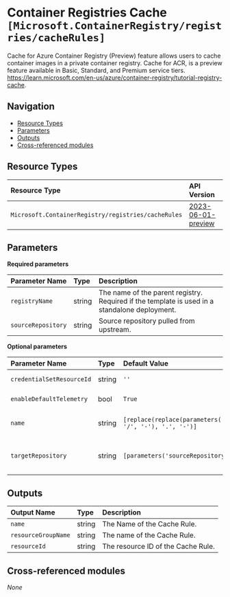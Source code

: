 # Container Registries Cache `[Microsoft.ContainerRegistry/registries/cacheRules]`

Cache for Azure Container Registry (Preview) feature allows users to cache container images in a private container registry. Cache for ACR, is a preview feature available in Basic, Standard, and Premium service tiers. https://learn.microsoft.com/en-us/azure/container-registry/tutorial-registry-cache.

## Navigation

- [Resource Types](#Resource-Types)
- [Parameters](#Parameters)
- [Outputs](#Outputs)
- [Cross-referenced modules](#Cross-referenced-modules)

## Resource Types

| Resource Type | API Version |
| :-- | :-- |
| `Microsoft.ContainerRegistry/registries/cacheRules` | [2023-06-01-preview](https://learn.microsoft.com/en-us/azure/templates/Microsoft.ContainerRegistry/registries/cacheRules) |

## Parameters

**Required parameters**

| Parameter Name | Type | Description |
| :-- | :-- | :-- |
| `registryName` | string | The name of the parent registry. Required if the template is used in a standalone deployment. |
| `sourceRepository` | string | Source repository pulled from upstream. |

**Optional parameters**

| Parameter Name | Type | Default Value | Description |
| :-- | :-- | :-- | :-- |
| `credentialSetResourceId` | string | `''` | The resource ID of the credential store which is associated with the cache rule. |
| `enableDefaultTelemetry` | bool | `True` | Enable telemetry via a Globally Unique Identifier (GUID). |
| `name` | string | `[replace(replace(parameters('sourceRepository'), '/', '-'), '.', '-')]` | The name of the cache rule. Will be dereived from the source repository name if not defined. |
| `targetRepository` | string | `[parameters('sourceRepository')]` | Target repository specified in docker pull command. E.g.: docker pull myregistry.azurecr.io/{targetRepository}:{tag}. |


## Outputs

| Output Name | Type | Description |
| :-- | :-- | :-- |
| `name` | string | The Name of the Cache Rule. |
| `resourceGroupName` | string | The name of the Cache Rule. |
| `resourceId` | string | The resource ID of the Cache Rule. |

## Cross-referenced modules

_None_
